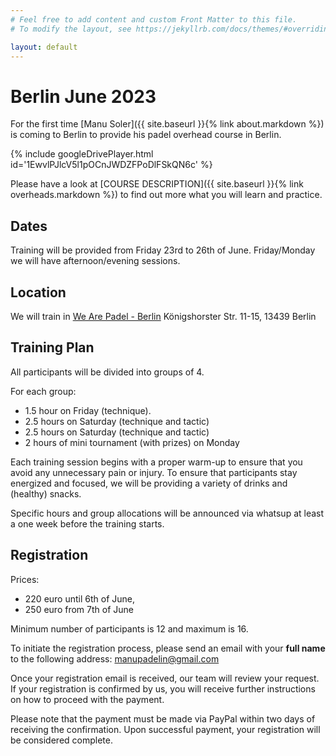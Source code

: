 ```yaml
---
# Feel free to add content and custom Front Matter to this file.
# To modify the layout, see https://jekyllrb.com/docs/themes/#overriding-theme-defaults

layout: default
---
```


# Berlin June 2023

For the first time [Manu Soler]({{ site.baseurl }}{% link about.markdown %}) is coming to Berlin to provide his padel overhead course in Berlin.

{% include googleDrivePlayer.html id='1EwvlPJlcV5l1pOCnJWDZFPoDlFSkQN6c' %}

Please have a look at [COURSE DESCRIPTION]({{ site.baseurl }}{% link overheads.markdown %}) to find out more what you will learn and practice.

## Dates
Training will be provided from Friday 23rd to 26th of June. Friday/Monday we will have afternoon/evening sessions.

## Location
We will train in <a href="https://wearepadel.com/de/berlin" target="_blank">We Are Padel - Berlin</a>
Königshorster Str. 11-15, 13439 Berlin

## Training Plan
All participants will be divided into groups of 4.

For each group:

- 1.5 hour on Friday (technique).
- 2.5 hours on Saturday (technique and tactic)
- 2.5 hours on Saturday (technique and tactic)
- 2 hours of mini tournament (with prizes) on Monday 

Each training session begins with a proper warm-up to ensure that you avoid any unnecessary pain or injury.
To ensure that participants stay energized and focused, we will be providing a variety of drinks and (healthy) snacks.

Specific hours and group allocations will be announced via whatsup at least a one week before the training starts.

## Registration
Prices:

- 220 euro until 6th of June,
- 250 euro from 7th of June

Minimum number of participants is 12 and maximum is 16. 

To initiate the registration process, please send an email with your **full name** to the following address:
<a href="mailto:manupadelin@gmail.com">manupadelin@gmail.com</a>

Once your registration email is received, our team will review your request. If your registration is confirmed by us, 
you will receive further instructions on how to proceed with the payment.

Please note that the payment must be made via PayPal within two days of receiving the confirmation. Upon successful payment, your registration will be considered complete.

